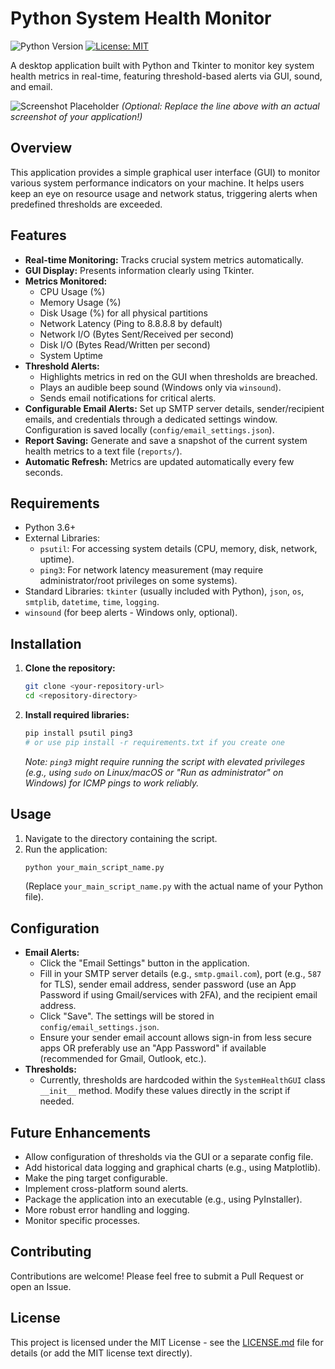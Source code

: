 # Python System Health Monitor

![Python Version](https://img.shields.io/badge/python-3.6%2B-blue.svg)
[![License: MIT](https://img.shields.io/badge/License-MIT-yellow.svg)](https://opensource.org/licenses/MIT)

A desktop application built with Python and Tkinter to monitor key system health metrics in real-time, featuring threshold-based alerts via GUI, sound, and email.

![Screenshot Placeholder](<path_to_your_screenshot.png>)
*(Optional: Replace the line above with an actual screenshot of your application!)*

## Overview

This application provides a simple graphical user interface (GUI) to monitor various system performance indicators on your machine. It helps users keep an eye on resource usage and network status, triggering alerts when predefined thresholds are exceeded.

## Features

*   **Real-time Monitoring:** Tracks crucial system metrics automatically.
*   **GUI Display:** Presents information clearly using Tkinter.
*   **Metrics Monitored:**
    *   CPU Usage (%)
    *   Memory Usage (%)
    *   Disk Usage (%) for all physical partitions
    *   Network Latency (Ping to 8.8.8.8 by default)
    *   Network I/O (Bytes Sent/Received per second)
    *   Disk I/O (Bytes Read/Written per second)
    *   System Uptime
*   **Threshold Alerts:**
    *   Highlights metrics in red on the GUI when thresholds are breached.
    *   Plays an audible beep sound (Windows only via `winsound`).
    *   Sends email notifications for critical alerts.
*   **Configurable Email Alerts:** Set up SMTP server details, sender/recipient emails, and credentials through a dedicated settings window. Configuration is saved locally (`config/email_settings.json`).
*   **Report Saving:** Generate and save a snapshot of the current system health metrics to a text file (`reports/`).
*   **Automatic Refresh:** Metrics are updated automatically every few seconds.

## Requirements

*   Python 3.6+
*   External Libraries:
    *   `psutil`: For accessing system details (CPU, memory, disk, network, uptime).
    *   `ping3`: For network latency measurement (may require administrator/root privileges on some systems).
*   Standard Libraries: `tkinter` (usually included with Python), `json`, `os`, `smtplib`, `datetime`, `time`, `logging`.
*   `winsound` (for beep alerts - Windows only, optional).

## Installation

1.  **Clone the repository:**
    ```bash
    git clone <your-repository-url>
    cd <repository-directory>
    ```
2.  **Install required libraries:**
    ```bash
    pip install psutil ping3
    # or use pip install -r requirements.txt if you create one
    ```
    *Note: `ping3` might require running the script with elevated privileges (e.g., using `sudo` on Linux/macOS or "Run as administrator" on Windows) for ICMP pings to work reliably.*

## Usage

1.  Navigate to the directory containing the script.
2.  Run the application:
    ```bash
    python your_main_script_name.py
    ```
    (Replace `your_main_script_name.py` with the actual name of your Python file).

## Configuration

*   **Email Alerts:**
    *   Click the "Email Settings" button in the application.
    *   Fill in your SMTP server details (e.g., `smtp.gmail.com`), port (e.g., `587` for TLS), sender email address, sender password (use an App Password if using Gmail/services with 2FA), and the recipient email address.
    *   Click "Save". The settings will be stored in `config/email_settings.json`.
    *   Ensure your sender email account allows sign-in from less secure apps OR preferably use an "App Password" if available (recommended for Gmail, Outlook, etc.).
*   **Thresholds:**
    *   Currently, thresholds are hardcoded within the `SystemHealthGUI` class `__init__` method. Modify these values directly in the script if needed.

## Future Enhancements

*   Allow configuration of thresholds via the GUI or a separate config file.
*   Add historical data logging and graphical charts (e.g., using Matplotlib).
*   Make the ping target configurable.
*   Implement cross-platform sound alerts.
*   Package the application into an executable (e.g., using PyInstaller).
*   More robust error handling and logging.
*   Monitor specific processes.

## Contributing

Contributions are welcome! Please feel free to submit a Pull Request or open an Issue.

## License

This project is licensed under the MIT License - see the [LICENSE.md](LICENSE.md) file for details (or add the MIT license text directly).